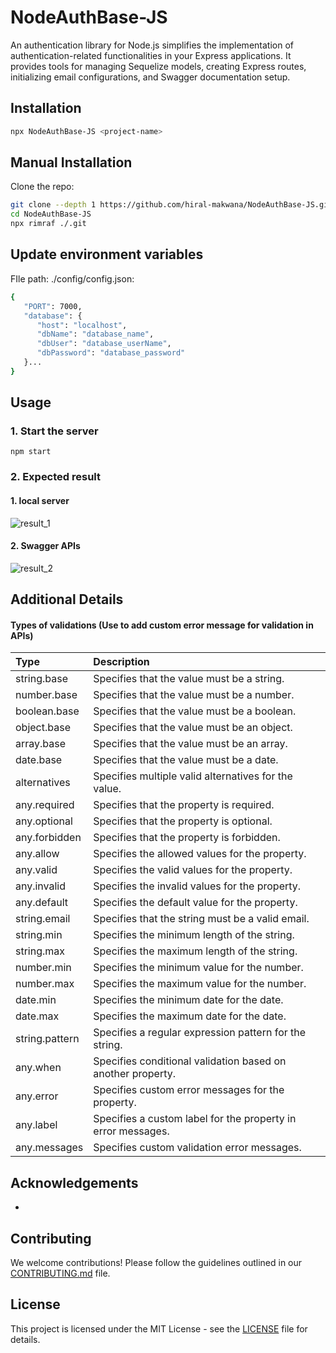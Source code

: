 # NodeAuthBase-JS

An authentication library for Node.js simplifies the implementation of authentication-related functionalities in your Express applications. It provides tools for managing Sequelize models, creating Express routes, initializing email configurations, and Swagger documentation setup.

## Installation

```bash
npx NodeAuthBase-JS <project-name>
```
## Manual Installation
Clone the repo: 
```bash
git clone --depth 1 https://github.com/hiral-makwana/NodeAuthBase-JS.git
cd NodeAuthBase-JS
npx rimraf ./.git
```
## Update environment variables
FIle path: ./config/config.json: 
```bash
{
   "PORT": 7000,
   "database": {
      "host": "localhost",
      "dbName": "database_name",
      "dbUser": "database_userName",
      "dbPassword": "database_password"
   }...
}
```
## Usage

### 1. Start the server

```
npm start
```

### 2. Expected result 
#### 1. local server
![result_1](https://raw.githubusercontent.com/hiral-makwana/NodeAuthBase-JS/auth-1.0/src/blob/result_1.png)
#### 2. Swagger APIs
![result_2](https://raw.githubusercontent.com/hiral-makwana/NodeAuthBase-JS/auth-1.0/src/blob/result_2.png)

## Additional Details
#### Types of validations (Use to add custom error message for validation in APIs)
| Type     | Description                       |
| :------- | :-------------------------------- |
| string.base         | Specifies that the value must be a string.           |
| number.base         | Specifies that the value must be a number.           |
| boolean.base        | Specifies that the value must be a boolean.          |
| object.base         | Specifies that the value must be an object.          |
| array.base          | Specifies that the value must be an array.           |
| date.base           | Specifies that the value must be a date.            |
| alternatives   | Specifies multiple valid alternatives for the value. |
| any.required   | Specifies that the property is required.             |
| any.optional   | Specifies that the property is optional.             |
| any.forbidden  | Specifies that the property is forbidden.            |
| any.allow      | Specifies the allowed values for the property.       |
| any.valid      | Specifies the valid values for the property.         |
| any.invalid    | Specifies the invalid values for the property.       |
| any.default    | Specifies the default value for the property.        |
| string.email   | Specifies that the string must be a valid email.     |
| string.min     | Specifies the minimum length of the string.          |
| string.max     | Specifies the maximum length of the string.          |
| number.min     | Specifies the minimum value for the number.          |
| number.max     | Specifies the maximum value for the number.          |
| date.min       | Specifies the minimum date for the date.             |
| date.max       | Specifies the maximum date for the date.             |
| string.pattern | Specifies a regular expression pattern for the string.|
| any.when       | Specifies conditional validation based on another property.|
| any.error      | Specifies custom error messages for the property.    |
| any.label      | Specifies a custom label for the property in error messages.|
| any.messages   | Specifies custom validation error messages.         |

## Acknowledgements

 - 

## Contributing

We welcome contributions! Please follow the guidelines outlined in our [CONTRIBUTING.md](CONTRIBUTING.md) file.

## License

This project is licensed under the MIT License - see the [LICENSE](LICENSE) file for details.
```
